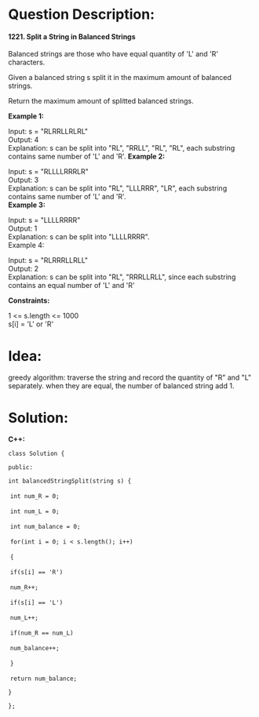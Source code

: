# Question Description:

#### 1221. Split a String in Balanced Strings

Balanced strings are those who have equal quantity of 'L' and 'R' characters.  

Given a balanced string s split it in the maximum amount of balanced strings.  

Return the maximum amount of splitted balanced strings.  

**Example 1:**  

Input: s = "RLRRLLRLRL"  
Output: 4  
Explanation: s can be split into "RL", "RRLL", "RL", "RL", each substring contains same number of 'L' and 'R'. 
**Example 2:**  

Input: s = "RLLLLRRRLR"  
Output: 3  
Explanation: s can be split into "RL", "LLLRRR", "LR", each substring contains same number of 'L' and 'R'.  
**Example 3:**  

Input: s = "LLLLRRRR"  
Output: 1  
Explanation: s can be split into "LLLLRRRR".  
Example 4:  

Input: s = "RLRRRLLRLL"  
Output: 2  
Explanation: s can be split into "RL", "RRRLLRLL", since each substring contains an equal number of 'L' and 'R'  

**Constraints:**  

1 <= s.length <= 1000  
s[i] = 'L' or 'R'  

# Idea:

greedy algorithm: traverse the string and record the quantity of "R" and "L" separately. when they are equal, the number of balanced string add 1. 

# Solution:

**C++:**

`class Solution {`

`public:`

  `int balancedStringSplit(string s) {`

​    `int num_R = 0;`

​    `int num_L = 0;`

​    `int num_balance = 0;`

​    `for(int i = 0; i < s.length(); i++)`

​    `{`

​      `if(s[i] == 'R')`

​       `num_R++;`

​      `if(s[i] == 'L')`

​       `num_L++;`

​      `if(num_R == num_L)`

​       `num_balance++;`      

​    `}`

​    `return num_balance;`

  `}`

`};`